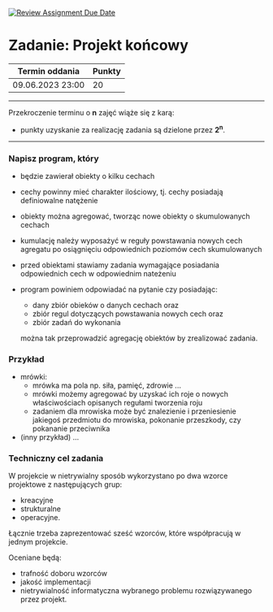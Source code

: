 [![Review Assignment Due Date](https://classroom.github.com/assets/deadline-readme-button-24ddc0f5d75046c5622901739e7c5dd533143b0c8e959d652212380cedb1ea36.svg)](https://classroom.github.com/a/uCPdrjw5)
# Zadanie: Projekt końcowy

| Termin oddania | Punkty     |
|----------------|:-----------|
| 09.06.2023  23:00   |    20      |

--- 
Przekroczenie terminu o **n** zajęć wiąże się z karą:
- punkty uzyskanie za realizację zadania są dzielone przez **2<sup>n</sup>**.

--- 

### Napisz program, który
* będzie zawierał obiekty o kilku cechach
* cechy powinny mieć charakter ilościowy, tj. cechy posiadają definiowalne natężenie
* obiekty można agregować, tworząc nowe obiekty o skumulowanych cechach
* kumulację należy wyposażyć w reguły powstawania nowych cech agregatu po osiągnięciu odpowiednich poziomów cech skumulowanych
* przed obiektami stawiamy zadania wymagające posiadania odpowiednich cech w odpowiednim nateżeniu
* program powiniem odpowiadać na pytanie czy posiadając:
  * dany zbiór obieków o danych cechach oraz
  * zbiór regul dotyczących powstawania nowych cech oraz
  * zbiór zadań do wykonania
  
  można tak przeprowadzić agregację obiektów by zrealizować zadania.
  
### Przykład
* mrówki: 
  * mrówka ma pola np. siła, pamięć, zdrowie ... 
  * mrówki możemy agregować by uzyskać ich roje o nowych właściwościach opisanych regułami tworzenia roju
  * zadaniem dla mrowiska może być znalezienie i przeniesienie jakiegoś przedmiotu do mrowiska, pokonanie przeszkody, czy pokananie przeciwnika
* (inny przykład) ...

### Techniczny cel zadania 
W projekcie w nietrywialny sposób wykorzystano po dwa wzorce projektowe z następujących grup:
* kreacyjne
* strukturalne
* operacyjne.

Łącznie trzeba zaprezentować sześć wzorców, które współpracują w jednym projekcie.

Oceniane będą:
* trafność doboru wzorców
* jakość implementacji
* nietrywialność informatyczna wybranego problemu rozwiązywanego przez projekt.
